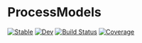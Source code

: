 # ProcessModels

[![Stable](https://img.shields.io/badge/docs-stable-blue.svg)](https://jmaedler.github.io/ProcessModels.jl/stable/)
[![Dev](https://img.shields.io/badge/docs-dev-blue.svg)](https://jmaedler.github.io/ProcessModels.jl/dev/)
[![Build Status](https://github.com/jmaedler/ProcessModels.jl/actions/workflows/CI.yml/badge.svg?branch=main)](https://github.com/jmaedler/ProcessModels.jl/actions/workflows/CI.yml?query=branch%3Amain)
[![Coverage](https://codecov.io/gh/jmaedler/ProcessModels.jl/branch/main/graph/badge.svg)](https://codecov.io/gh/jmaedler/ProcessModels.jl)
